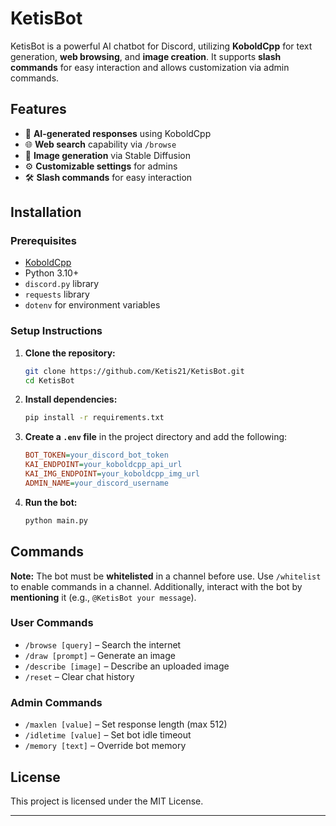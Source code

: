 # KetisBot

KetisBot is a powerful AI chatbot for Discord, utilizing **KoboldCpp** for text generation, **web browsing**, and **image creation**. It supports **slash commands** for easy interaction and allows customization via admin commands.

## Features

- 🤖 **AI-generated responses** using KoboldCpp
- 🌐 **Web search** capability via `/browse`
- 🎨 **Image generation** via Stable Diffusion
- ⚙️ **Customizable settings** for admins
- 🛠 **Slash commands** for easy interaction

## Installation

### Prerequisites

- [KoboldCpp](https://github.com/LostRuins/koboldcpp)
- Python 3.10+
- `discord.py` library
- `requests` library
- `dotenv` for environment variables

### Setup Instructions

1. **Clone the repository:**
   ```sh
   git clone https://github.com/Ketis21/KetisBot.git
   cd KetisBot
   ```
2. **Install dependencies:**
   ```sh
   pip install -r requirements.txt
   ```
3. **Create a ****`.env`**** file** in the project directory and add the following:
   ```ini
   BOT_TOKEN=your_discord_bot_token
   KAI_ENDPOINT=your_koboldcpp_api_url
   KAI_IMG_ENDPOINT=your_koboldcpp_img_url
   ADMIN_NAME=your_discord_username
   ```
4. **Run the bot:**
   ```sh
   python main.py
   ```

## Commands

**Note:** The bot must be **whitelisted** in a channel before use. Use `/whitelist` to enable commands in a channel. Additionally, interact with the bot by **mentioning** it (e.g., `@KetisBot your message`).

### User Commands

- `/browse [query]` – Search the internet
- `/draw [prompt]` – Generate an image
- `/describe [image]` – Describe an uploaded image
- `/reset` – Clear chat history

### Admin Commands

- `/maxlen [value]` – Set response length (max 512)
- `/idletime [value]` – Set bot idle timeout
- `/memory [text]` – Override bot memory

## License

This project is licensed under the MIT License.

---

